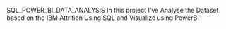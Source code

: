 SQL_POWER_BI_DATA_ANALYSIS
In this project I've Analyse the Dataset based on the IBM Attrition Using SQL and Visualize using PowerBI
